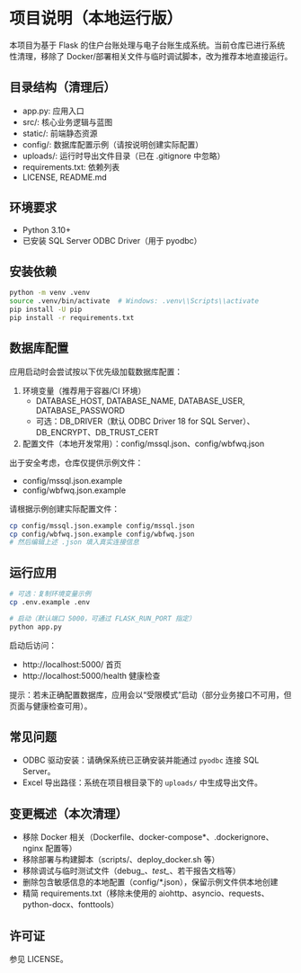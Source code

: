 # 项目说明（本地运行版）

本项目为基于 Flask 的住户台账处理与电子台账生成系统。当前仓库已进行系统性清理，移除了 Docker/部署相关文件与临时调试脚本，改为推荐本地直接运行。

## 目录结构（清理后）
- app.py: 应用入口
- src/: 核心业务逻辑与蓝图
- static/: 前端静态资源
- config/: 数据库配置示例（请按说明创建实际配置）
- uploads/: 运行时导出文件目录（已在 .gitignore 中忽略）
- requirements.txt: 依赖列表
- LICENSE, README.md

## 环境要求
- Python 3.10+
- 已安装 SQL Server ODBC Driver（用于 pyodbc）

## 安装依赖

```bash
python -m venv .venv
source .venv/bin/activate  # Windows: .venv\\Scripts\\activate
pip install -U pip
pip install -r requirements.txt
```

## 数据库配置
应用启动时会尝试按以下优先级加载数据库配置：
1) 环境变量（推荐用于容器/CI 环境）
   - DATABASE_HOST, DATABASE_NAME, DATABASE_USER, DATABASE_PASSWORD
   - 可选：DB_DRIVER（默认 ODBC Driver 18 for SQL Server）、DB_ENCRYPT、DB_TRUST_CERT
2) 配置文件（本地开发常用）：config/mssql.json、config/wbfwq.json

出于安全考虑，仓库仅提供示例文件：
- config/mssql.json.example
- config/wbfwq.json.example

请根据示例创建实际配置文件：

```bash
cp config/mssql.json.example config/mssql.json
cp config/wbfwq.json.example config/wbfwq.json
# 然后编辑上述 .json 填入真实连接信息
```

## 运行应用

```bash
# 可选：复制环境变量示例
cp .env.example .env

# 启动（默认端口 5000，可通过 FLASK_RUN_PORT 指定）
python app.py
```

启动后访问：
- http://localhost:5000/         首页
- http://localhost:5000/health   健康检查

提示：若未正确配置数据库，应用会以“受限模式”启动（部分业务接口不可用，但页面与健康检查可用）。

## 常见问题
- ODBC 驱动安装：请确保系统已正确安装并能通过 `pyodbc` 连接 SQL Server。
- Excel 导出路径：系统在项目根目录下的 `uploads/` 中生成导出文件。

## 变更概述（本次清理）
- 移除 Docker 相关（Dockerfile、docker-compose*、.dockerignore、nginx 配置等）
- 移除部署与构建脚本（scripts/、deploy_docker.sh 等）
- 移除调试与临时测试文件（debug_*、test_*、若干报告文档等）
- 删除包含敏感信息的本地配置（config/*.json），保留示例文件供本地创建
- 精简 requirements.txt（移除未使用的 aiohttp、asyncio、requests、python-docx、fonttools）

## 许可证
参见 LICENSE。
